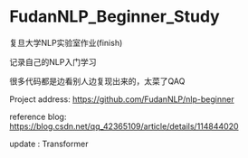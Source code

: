 # FudanNLP_Beginner_Study

复旦大学NLP实验室作业(finish)

记录自己的NLP入门学习

很多代码都是边看别人边复现出来的，太菜了QAQ

Project address: https://github.com/FudanNLP/nlp-beginner

reference blog: https://blog.csdn.net/qq_42365109/article/details/114844020

update : Transformer

